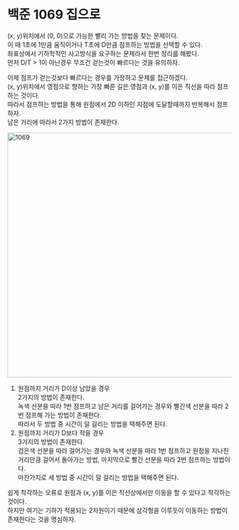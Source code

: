 # 백준 1069 집으로
(x, y)위치에서 (0, 0)으로 가능한 빨리 가는 방법을 찾는 문제이다.  
이 때 1초에 1만큼 움직이거나 T초에 D만큼 점프하는 방법을 선택할 수 있다.  
좌표상에서 기하학적인 사고방식을 요구하는 문제라서 한번 정리를 해봤다.  
먼저 D/T > 1이 아닌경우 무조건 걷는것이 빠르다는 것을 유의하자.  
  
이제 점프가 걷는것보다 빠르다는 경우를 가정하고 문제를 접근하겠다.  
(x, y)위치에서 영점으로 향하는 가장 빠른 길은 영점과 (x, y)를 이은 직선을 따라 점프하는 것이다.  
따라서 점프하는 방법을 통해 원점에서 2D 이하인 지점에 도달할때까지 반복해서 점프하자.  
남은 거리에 따라서 2가지 방법이 존재한다.  

<img width="550" alt="1069" src="https://user-images.githubusercontent.com/78075226/122665554-de75ac80-d1e2-11eb-9ace-367018e23bde.png">

1. 원점까지 거리가 D이상 남았을 경우  
2가지의 방법이 존재한다.  
녹색 선분을 따라 1번 점프하고 남은 거리를 걸어가는 경우와 빨간색 선분을 따라 2번 점프해 가는 방법이 존재한다.  
따라서 두 방법 중 시간이 덜 걸리는 방법을 택해주면 된다.  
2. 원점까지 거리가 D보다 작을 경우  
3가지의 방법이 존재한다.  
검은색 선분을 따라 걸어가는 경우와 녹색 선분을 따라 1번 점프하고 원점을 지나친 거리만큼 걸어서 돌아가는 방법, 마지막으로 빨간 선분을 따라 2번 점프하는 방법이다.  
마찬가지로 세 방법 중 시간이 덜 걸리는 방법을 택해주면 된다.  
  
쉽게 착각하는 오류로 원점과 (x, y)를 이은 직선상에서만 이동을 할 수 있다고 착각하는 것이다.  
하지만 여기는 기하가 적용되는 2차원이기 때문에 삼각형을 이루듯이 이동하는 방법이 존재한다는 것을 명심하자.  
